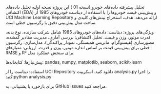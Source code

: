 تحلیل پیشرفته داده‌های خودرو (نسخه 01 )
این پروژه نسخه اولیه تحلیل داده‌های اکتشافی (EDA) و پیش‌بینی قیمت خودروها را با استفاده از دیتاست خودروهای 1985 از UCI Machine Learning Repository ارائه می‌دهد. هدف، استخراج بینش‌های کلیدی و ساخت مدل پیش‌بینی دقیق با رگرسیون خطی است.

ویژگی‌های پروژه:
دیتاست: داده‌های خودروهای 1985 شامل شرکت سازنده، نوع بدنه، قدرت موتور، وزن و قیمت.
تحلیل اکتشافی: بررسی آماری، مدیریت مقادیر گمشده، مصورسازی (هیستوگرام، ماتریس همبستگی، نمودار پراکندگی).
مدل‌سازی: رگرسیون خطی برای پیش‌بینی قیمت بر اساس اندازه موتور، وزن و قدرت.
ارزیابی: معیارهای RMSE و R² برای سنجش عملکرد مدل.

پیش‌نیازها:
کتابخانه‌ها: pandas, numpy, matplotlib, seaborn, scikit-learn

استفاده:
دیتاست را از UCI Repository دانلود کنید.
اسکریپت analysis.py را اجرا کنید:python analysis.py


برای بازخورد یا پشتیبانی، به GitHub Issues مراجعه کنید.
